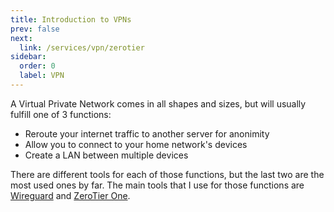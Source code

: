 ```yaml
---
title: Introduction to VPNs
prev: false
next: 
  link: /services/vpn/zerotier
sidebar:
  order: 0
  label: VPN
---
```

A Virtual Private Network comes in all shapes and sizes, but will usually fulfill one of 3 functions:
- Reroute your internet traffic to another server for anonimity
- Allow you to connect to your home network's devices
- Create a LAN between multiple devices

There are different tools for each of those functions, but the last two are the most used ones by far.
The main tools that I use for those functions are [Wireguard](/services/vpn/wireguard) and [ZeroTier One](/services/vpn/zerotierone).
